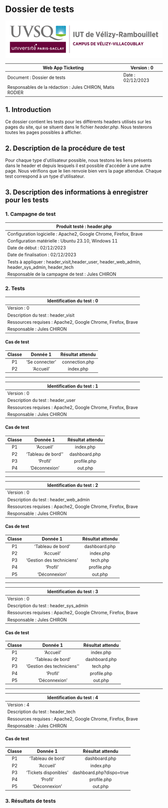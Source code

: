 # Dossier de tests

![logo_uvsq](../../annexes/logo_uvsq.png)

| Web App Ticketing                 | Version : 0             |
|--------------------------------------------|-------------------------|
| Document : Dossier de tests                | Date : 02/12/2023       |
| Responsables de la rédaction : Jules CHIRON, Matis RODIER |          |

## 1. Introduction

Ce dossier contient les tests pour les différents headers utilisés sur les pages du site, qui se situent dans le fichier _header.php_.
Nous testerons toutes les pages possibles à afficher.

## 2. Description de la procédure de test

Pour chaque type d'utilisateur possible, nous testons les liens présents dans le header et depuis lesquels il est possible d'accéder à une autre page. Nous vérifions que le lien renvoie bien vers la page attendue. Chaque test correspond à un type d'utilisateur.

## 3. Description des informations à enregistrer pour les tests

### 1. Campagne de test

| Produit testé : header.php                                 |
|-------------------------------------------------------------------------|
| Configuration logicielle : Apache2, Google Chrome, Firefox, Brave                   |
| Configuration matérielle : Ubuntu 23.10, Windows 11                     |
| Date de début : 02/12/2023                                              |
| Date de finalisation : 02/12/2023                                       |
| Tests à appliquer : header_visit,header_user, header_web_admin, header_sys_admin, header_tech |
| Responsable de la campagne de test : Jules CHIRON                       |

### 2. Tests

| Identification du test : 0               |
|------------------------------------------|
| Version : 0                              |
| Description du test : header_visit |
| Ressources requises : Apache2, Google Chrome, Firefox, Brave   |
| Responsable : Jules CHIRON               |

#### Cas de test

| Classe | Donnée 1 |   Résultat attendu    |
|:------:|:--------:|:----------------:|
|   P1   |         ‘Se connecter’           |          connection.php            |
|   P2   |        ‘Accueil’           |          index.php            |

---

| Identification du test : 1               |
|------------------------------------------|
| Version : 0                              |
| Description du test : header_user|
| Ressources requises : Apache2, Google Chrome, Firefox, Brave   |
| Responsable : Jules CHIRON               |

#### Cas de test

| Classe | Donnée 1 |   Résultat attendu    |
|:------:|:--------:|:----------------:|
|   P1   |         ‘Accueil’         |          index.php            |
|   P2   |        ‘Tableau de bord’’           |          dashboard.php            |
|   P3   |        ‘Profil’          |          profile.php            |
|   P4   |        ‘Déconnexion’          |          out.php            |

---

| Identification du test : 2               |
|------------------------------------------|
| Version : 0                              |
| Description du test : header_web_admin |
| Ressources requises : Apache2, Google Chrome, Firefox, Brave   |
| Responsable : Jules CHIRON               |

#### Cas de test

| Classe | Donnée 1 |   Résultat attendu    |
|:------:|:--------:|:----------------:|
|   P1   |         ‘Tableau de bord’           |          dashboard.php            |
|   P2   |        ‘Accueil’           |          index.php            |
|   P3   |        ‘Gestion des techniciens’           |          tech.php            |
|   P4   |        ‘Profil’           |          profile.php            |
|   P5   |        ‘Déconnexion’           |          out.php            |

---

| Identification du test : 3               |
|------------------------------------------|
| Version : 0                              |
| Description du test : header_sys_admin|
| Ressources requises : Apache2, Google Chrome, Firefox, Brave   |
| Responsable : Jules CHIRON               |

#### Cas de test

| Classe | Donnée 1 |   Résultat attendu    |
|:------:|:--------:|:----------------:|
|   P1   |        ‘Accueil’           |          index.php            |
|   P2   |        ‘Tableau de bord’          |          dashboard.php            |
|   P3   |        ‘Gestion des techniciens’’           |         tech.php            |
|   P4   |        ‘Profil’           |          profile.php            |
|   P5   |        ‘Déconnexion’           |          out.php            |

---

| Identification du test : 4               |
|------------------------------------------|
| Version : 4                              |
| Description du test : header_tech |
| Ressources requises : Apache2, Google Chrome, Firefox, Brave   |
| Responsable : Jules CHIRON               |

#### Cas de test

| Classe | Donnée 1 |   Résultat attendu    |
|:------:|:--------:|:----------------:|
|   P1   |         ‘Tableau de bord’           |          dashboard.php            |
|   P2   |        ‘Accueil’           |          index.php            |
|   P3   |        ‘Tickets disponibles’   |   dashboard.php?dispo=true   |
|   P4   |        ‘Profil’           |          profile.php            |
|   P5   |        ‘Déconnexion’           |          out.php            |

### 3. Résultats de tests
